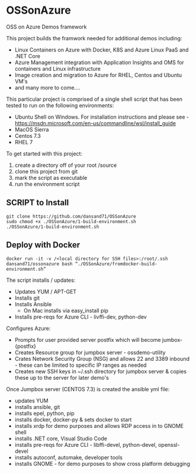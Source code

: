 # OSSonAzure
OSS on Azure Demos framework

This project builds the framwork needed for additional demos including:
- Linux Containers on Azure with Docker, K8S and Azure Linux PaaS and .NET Core
- Azure Management integration with Application Insights and OMS for containers and Linux infrastructure
- Image creation and migration to Azure for RHEL, Centos and Ubuntu VM's
- and many more to come....

This particular project is comprised of a single shell script that has been tested to run on the following environments:
- Ubuntu Shell on Windows.  For installation instructions and please see - https://msdn.microsoft.com/en-us/commandline/wsl/install_guide 
- MacOS Sierra
- Centos 7.3
- RHEL 7

To get started with this project:
1. create a directory off of your root /source
2. clone this project from git
3. mark the script as executable
4. run the environment script

## SCRIPT to Install
```
git clone https://github.com/dansand71/OSSonAzure
sudo chmod +x ./OSSonAzure/1-build-environment.sh
./OSSonAzure/1-build-environment.sh
```

## Deploy with Docker

```
docker run -it -v /<local directory for SSH files>:/root/.ssh dansand71/ossonazure bash “./OSSonAzure/fromdocker-build-environment.sh”

```


The script installs / updates:
- Updates YUM / APT-GET
- Installs git
- Installs Ansible
    - On Mac installs via easy_install pip
- Installs pre-reqs for Azure CLI - livffi-dev, python-dev

Configures Azure:
- Prompts for user provided server postfix which will become jumbox-{postfix}
- Creates Resource group for jumpbox server - ossdemo-utility
- Crates Network Security Group (NSG) and allows 22 and 3389 inbound - these can be limited to specific IP ranges as needed
- Creates new SSH keys in ~/.ssh directory for jumpbox server & copies these up to the server for later demo's

Once Jumpbox server (CENTOS 7.3) is created the ansible yml file:
- updates YUM
- installs ansible, git
- installs epel, python, pip
- installs docker, docker-py & sets docker to start
- installs xrdp for demo purposes and allows RDP access in to GNOME shell
- installs .NET core, Visual Studio Code
- installs pre-reqs for Azure CLI - libffi-devel, python-devel, openssl-devel
- installs autoconf, automake, developer tools
- installs GNOME - for demo purposes to show cross platform debugging



